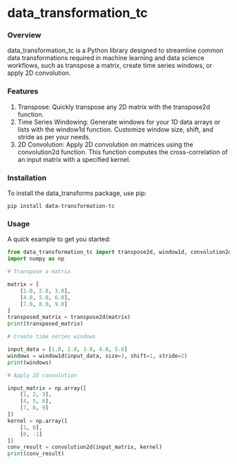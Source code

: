 # data_transformation_tc

### Overview

data_transformation_tc is a Python library designed to streamline common data transformations required in machine learning and data science workflows, such as transpose a matrix, create time series windows, or apply 2D convolution.

### Features

1. Transpose: Quickly transpose any 2D matrix with the transpose2d function.
2. Time Series Windowing: Generate windows for your 1D data arrays or lists with the window1d function. Customize window size, shift, and stride as per your needs.
3. 2D Convolution: Apply 2D convolution on matrices using the convolution2d function. This function computes the cross-correlation of an input matrix with a specified kernel.

### Installation

To install the data_transforms package, use pip:

`pip install data-transformation-tc`

### Usage

A quick example to get you started:

```python
from data_transformation_tc import transpose2d, window1d, convolution2d
import numpy as np

# Transpose a matrix

matrix = [
    [1.0, 2.0, 3.0],
    [4.0, 5.0, 6.0],
    [7.0, 8.0, 9.0]
]
transposed_matrix = transpose2d(matrix)
print(transposed_matrix)

# Create time series windows

input_data = [1.0, 2.0, 3.0, 4.0, 5.0]
windows = window1d(input_data, size=3, shift=1, stride=2)
print(windows)

# Apply 2D convolution

input_matrix = np.array([
    [1, 2, 3],
    [4, 5, 6],
    [7, 8, 9]
])
kernel = np.array([
    [1, 0],
    [0, -1]
])
conv_result = convolution2d(input_matrix, kernel)
print(conv_result)


```